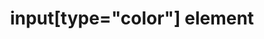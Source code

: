 ---
{
  "title": "input[type=\"color\"] element",
  "category": "html",
  "description": "The input element represents a color well control, for setting the element's value to a string representing a simple color.",
  "keywords": [
    "input[type=\"color\"] element"
  ],
  "stats": {
    "dragon_win": {
      "chrome": {
        "77": "n"
      }
    },
    "jaws": {
      "chrome": {
        "79": "n"
      },
      "ie": {
        "11": "a"
      },
      "firefox": {
        "72.0.1": "a"
      }
    },
    "narrator": {
      "edge": {
        "44": "a"
      }
    },
    "nvda": {
      "chrome": {
        "77": "a"
      },
      "firefox": {
        "69": "a"
      }
    },
    "talkback": {
      "and_chr": {
        "77": "a"
      }
    },
    "va_and": {
      "and_chr": {
        "77": "a"
      }
    },
    "vo_ios": {
      "ios_saf": {
        "13.2": "y"
      }
    },
    "vo_macos": {
      "safari": {
        "13.0.2": "u"
      }
    },
    "orca": {
      "firefox": {
        "69": "a"
      }
    },
    "vc_ios": {
      "ios_saf": {
        "13.2": "a"
      }
    },
    "vc_macos": {
      "safari": {
        "13.0.2": "n"
      }
    },
    "wsr": {
      "chrome": {
        "77": "a"
      }
    }
  },
  "links": {
    "WHATWG HTML spec for input[type=\"color\"]": "https://html.spec.whatwg.org/multipage/input.html#color-state-(type=color)",
    "HTML AAM for the input[type=\"color\"]": "https://w3c.github.io/html-aam/#el-input-color"
  }
}
---